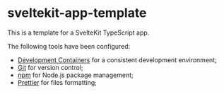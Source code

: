 # sveltekit-app-template

This is a template for a SvelteKit TypeScript app.

The following tools have been configured:

- [Development Containers](https://containers.dev) for a consistent development environment;
- [Git](https://git-scm.com/) for version control;
- [npm](https://www.npmjs.com) for Node.js package management;
- [Prettier](https://prettier.io) for files formatting;
